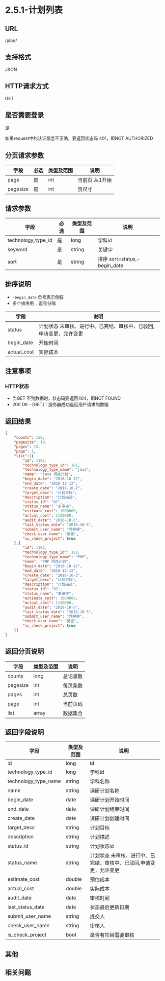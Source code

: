 # 2.5.1-计划列表

## URL

/plan/

## 支持格式

JSON

## HTTP请求方式

GET

## 是否需要登录

是

如果request中的认证信息不正确，要返回状态码 401，即NOT AUTHORIZED

## 分页请求参数

字段 | 必选 | 类型及范围 | 说明
----|------|----------|-------------
page        |   是   | int    | 当前页 从1开始
pagesize    |   是   | int    | 页尺寸

## 请求参数

字段 | 必选 | 类型及范围 | 说明
----|------|----------|-------------
technology_type_id    |   是   | long    | 学科id
keyword               |   是   | string  | 关键字
sort                  |   是   | string  | 排序 sort=status,-begin_date

## 排序说明

- `-begin_date` 负号表示倒叙
- 多个排序用 `,` 逗号分隔

字段 | 说明
----|------
status          | 计划状态  未审核、进行中、已完结、审核中、已驳回,申请变更，允许变更
begin_date      | 开始时间
actual_cost     | 实际成本

## 注意事项

### HTTP状态

- 当GET 不到数据时，状态码要返回404，即NOT FOUND
- 200 OK - [GET]：服务器成功返回用户请求的数据

## 返回结果

```json
{
    "counts": 150,
    "pagesize": 10,
    "pages": 15,
    "page": 1,
    "list":[{
        "id": 1101,
        "technology_type_id": 101,
        "technology_type_name": "java",
        "name": "java 项目计划",
        "begin_date": "2016-10-12",
        "end_date": "2016-12-12",
        "create_date": "2016-10-2",
        "target_desc": "计划目标",
        "description": "计划描述",
        "status_id": "01",
        "status_name": "未审核",
        "estimate_cost": 1000000,
        "actual_cost": 1120000,
        "audit_date": "2016-10-5",
        "last_status_date": "2016-10-5",
        "submit_user_name": "乔婷婷",
        "check_user_name": "吴雪",
        "is_check_project": true
    },{
        "id": 1102,
        "technology_type_id": 102,
        "technology_type_name": "PHP",
        "name": "PHP 项目计划",
        "begin_date": "2016-10-12",
        "end_date": "2016-12-12",
        "create_date": "2016-10-2",
        "target_desc": "计划目标",
        "description": "计划描述",
        "status_id": "01",
        "status_name": "未审核",
        "estimate_cost": 1000000,
        "actual_cost": 1120000,
        "audit_date": "2016-10-5",
        "last_status_date": "2016-10-5",
        "submit_user_name": "乔婷婷",
        "check_user_name": "吴雪",
        "is_check_project": true
    }]
}
```

## 返回分页说明

字段 | 类型及范围 | 说明
----|----------|-------------
counts      | long   | 总记录数
pagesize    | int    | 每页条数
pages       | int    | 总页数
page        | int    | 当前页码
list        | array  | 数据集合

## 返回字段说明

字段 | 类型及范围 | 说明
----|----------|-------------
id              | long       | id
technology_type_id   | long       | 学科id
technology_type_name | string     | 学科名称
name            | string     | 课研计划名称
begin_date      | date       | 课研计划开始时间
end_date        | date       | 课研计划结束时间
create_date     | date       | 课研计划创建时间
target_desc     | string     | 计划目标
description     | string     | 计划描述
status_id       | string     | 计划状态id
status_name     | string     | 计划状态  未审核、进行中、已完结、审核中、已驳回,申请变更，允许变更
estimate_cost   | double     | 预估成本
actual_cost     | double     | 实际成本
audit_date      | date       | 审核时间
last_status_date | date       | 状态最后更新日期
submit_user_name | string     | 提交人
check_user_name  | string     | 审核人
is_check_project | bool       | 是否有项目需要审核

## 其他

## 相关问题
